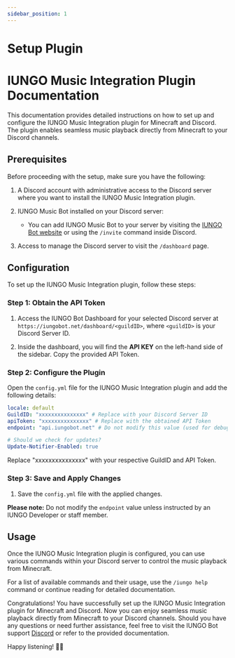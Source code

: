 ```yaml
---
sidebar_position: 1
---
```


# Setup Plugin

# IUNGO Music Integration Plugin Documentation

This documentation provides detailed instructions on how to set up and configure the IUNGO Music Integration plugin for Minecraft and Discord. The plugin enables seamless music playback directly from Minecraft to your Discord channels.

## Prerequisites

Before proceeding with the setup, make sure you have the following:

1. A Discord account with administrative access to the Discord server where you want to install the IUNGO Music Integration plugin.

2. IUNGO Music Bot installed on your Discord server:
   - You can add IUNGO Music Bot to your server by visiting the [IUNGO Bot website](https://iungobot.net/invite) or using the `/invite` command inside Discord.

3. Access to manage the Discord server to visit the `/dashboard` page.

## Configuration

To set up the IUNGO Music Integration plugin, follow these steps:

### Step 1: Obtain the API Token

1. Access the IUNGO Bot Dashboard for your selected Discord server at `https://iungobot.net/dashboard/<guildID>`, where `<guildID>` is your Discord Server ID.

2. Inside the dashboard, you will find the **API KEY** on the left-hand side of the sidebar. Copy the provided API Token.

### Step 2: Configure the Plugin

Open the `config.yml` file for the IUNGO Music Integration plugin and add the following details:

```yaml
locale: default
GuildID: "xxxxxxxxxxxxxxx" # Replace with your Discord Server ID
apiToken: "xxxxxxxxxxxxxxx" # Replace with the obtained API Token
endpoint: "api.iungobot.net" # Do not modify this value (used for debug and custom instances)

# Should we check for updates?
Update-Notifier-Enabled: true
```

Replace "xxxxxxxxxxxxxxx" with your respective GuildID and API Token.

### Step 3: Save and Apply Changes

1. Save the `config.yml` file with the applied changes.

**Please note:** Do not modify the `endpoint` value unless instructed by an IUNGO Developer or staff member.

## Usage

Once the IUNGO Music Integration plugin is configured, you can use various commands within your Discord server to control the music playback from Minecraft.

For a list of available commands and their usage, use the `/iungo help` command or continue reading for detailed documentation.

Congratulations! You have successfully set up the IUNGO Music Integration plugin for Minecraft and Discord. Now you can enjoy seamless music playback directly from Minecraft to your Discord channels. Should you have any questions or need further assistance, feel free to visit the IUNGO Bot support [Discord](https://discord.gg/iungo) or refer to the provided documentation.

Happy listening! 🎵🎶
